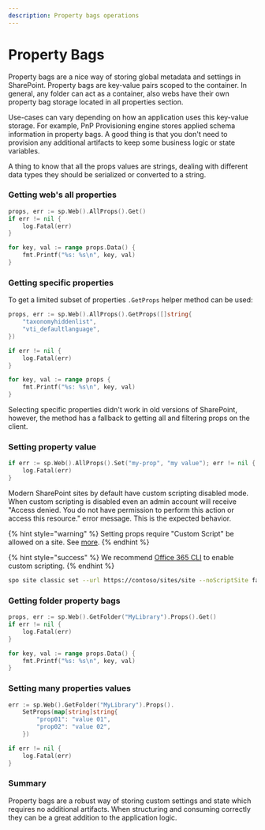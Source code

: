 ```yaml
---
description: Property bags operations
---
```


# Property Bags

Property bags are a nice way of storing global metadata and settings in SharePoint. Property bags are key-value pairs scoped to the container. In general, any folder can act as a container, also webs have their own property bag storage located in all properties section.

Use-cases can vary depending on how an application uses this key-value storage. For example, PnP Provisioning engine stores applied schema information in property bags. A good thing is that you don't need to provision any additional artifacts to keep some business logic or state variables.

A thing to know that all the props values are strings, dealing with different data types they should be serialized or converted to a string.

### Getting web's all properties

```go
props, err := sp.Web().AllProps().Get()
if err != nil {
	log.Fatal(err)
}

for key, val := range props.Data() {
	fmt.Printf("%s: %s\n", key, val)
}
```

### Getting specific properties

To get a limited subset of properties `.GetProps` helper method can be used:

```go
props, err := sp.Web().AllProps().GetProps([]string{
	"taxonomyhiddenlist",
	"vti_defaultlanguage",
})

if err != nil {
	log.Fatal(err)
}

for key, val := range props {
	fmt.Printf("%s: %s\n", key, val)
}
```

Selecting specific properties didn't work in old versions of SharePoint, however, the method has a fallback to getting all and filtering props on the client.

### Setting property value

```go
if err := sp.Web().AllProps().Set("my-prop", "my value"); err != nil {
	log.Fatal(err)
}
```

Modern SharePoint sites by default have custom scripting disabled mode. When custom scripting is disabled even an admin account will receive "Access denied. You do not have permission to perform this action or access this resource." error message. This is the expected behavior.

{% hint style="warning" %}
Setting props require "Custom Script" be allowed on a site. See [more](https://docs.microsoft.com/en-us/sharepoint/allow-or-prevent-custom-script).
{% endhint %}

{% hint style="success" %}
We recommend [Office 365 CLI](https://pnp.github.io/office365-cli/) to enable custom scripting.
{% endhint %}

```bash
spo site classic set --url https://contoso/sites/site --noScriptSite false
```

### Getting folder property bags

```go
props, err := sp.Web().GetFolder("MyLibrary").Props().Get()
if err != nil {
	log.Fatal(err)
}

for key, val := range props.Data() {
	fmt.Printf("%s: %s\n", key, val)
}
```

### Setting many properties values

```go
err := sp.Web().GetFolder("MyLibrary").Props().
	SetProps(map[string]string{
		"prop01": "value 01",
		"prop02": "value 02",
	})

if err != nil {
	log.Fatal(err)
}
```

### Summary

Property bags are a robust way of storing custom settings and state which requires no additional artifacts. When structuring and consuming correctly they can be a great addition to the application logic.

